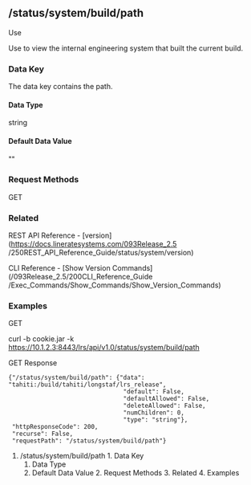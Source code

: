 ## /status/system/build/path

Use

Use to view the internal engineering system that built the current build.

### Data Key

The data key contains the path.

#### Data Type

string

#### Default Data Value

""

### Request Methods

GET

### Related

REST API Reference - [version](https://docs.lineratesystems.com/093Release_2.5
/250REST_API_Reference_Guide/status/system/version)

CLI Reference - [Show Version Commands](/093Release_2.5/200CLI_Reference_Guide
/Exec_Commands/Show_Commands/Show_Version_Commands)

### Examples

GET

curl -b cookie.jar -k
https://10.1.2.3:8443/lrs/api/v1.0/status/system/build/path

GET Response

    
    {"/status/system/build/path": {"data": "tahiti:/build/tahiti/longstaf/lrs_release",
                                    "default": False,
                                    "defaultAllowed": False,
                                    "deleteAllowed": False,
                                    "numChildren": 0,
                                    "type": "string"},
     "httpResponseCode": 200,
     "recurse": False,
     "requestPath": "/status/system/build/path"}
    

  1. /status/system/build/path
    1. Data Key
      1. Data Type
      2. Default Data Value
    2. Request Methods
    3. Related
    4. Examples

